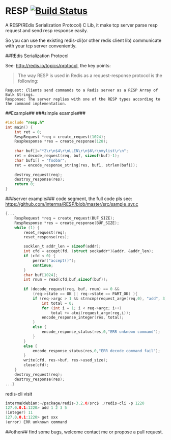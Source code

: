 # RESP [![Build Status](https://travis-ci.org/interma/RESP.svg?branch=master)](https://travis-ci.org/interma/RESP)

A RESP(REdis Serialization Protocol) C Lib, it make tcp server parse resp request and send resp response easily.

So you can use the existing redis-cli(or other redis client lib) communicate with your tcp server conveniently.

##REdis Serialization Protocol

See: http://redis.io/topics/protocol, the key points:

>The way RESP is used in Redis as a request-response protocol is the following:

    Request: Clients send commands to a Redis server as a RESP Array of Bulk Strings.
    Response: The server replies with one of the RESP types according to the command implementation.

##Example##
###simple example###
```c
#include "resp.h"
int main() {
	int ret = 0;
    RespRequest *req = create_request(1024);
    RespResponse *res = create_response(128);
    
    char buf[]="*2\r\n$4\r\nLLEN\r\n$6\r\nmylist\r\n";
    ret = decode_request(req, buf, sizeof(buf)-1);
    char buf1[] = "foobar";
    ret = encode_response_string(res, buf1, strlen(buf1));
    
    destroy_request(req);
    destroy_response(res);
    return 0;
}
```
###server example###
code segment, the full code pls see: https://github.com/interma/RESP/blob/master/src/sample_svr.c
```c
{...
	RespRequest *req = create_request(BUF_SIZE);
	RespResponse *res = create_response(BUF_SIZE);
	while (1) {
		reset_request(req);
		reset_response(res);	

		socklen_t addr_len = sizeof(addr);
		int cfd = accept(fd, (struct sockaddr*)&addr, &addr_len);
		if (cfd < 0) {
			perror("accept()");
			continue;
		}
		char buf[1024];
		int rnum = read(cfd,buf,sizeof(buf));
		
		if (decode_request(req, buf, rnum) == 0 && 
			(req->state == OK || req->state == PART_OK) ){
			if (req->argc > 1 && strncmp(request_argv(req,0), "add", 3) == 0) {
				int total = 0;
				for (int i = 1; i < req->argc; i++)
					total += atoi(request_argv(req,i));
				encode_response_integer(res, total);
			}
			else {
				encode_response_status(res,0,"ERR unknown command");
			}
		}
		else {
			encode_response_status(res,0,"ERR decode command fail");
		}
		write(cfd, res->buf, res->used_size);
		close(cfd);
	}
	destroy_request(req);
	destroy_response(res);
...}
```
redis-cli visit
```c
interma@debian:~/package/redis-3.2.0/src$ ./redis-cli -p 1220
127.0.0.1:1220> add 1 2 3 5
(integer) 11
127.0.0.1:1220> get xxx
(error) ERR unknown command
```
##other##
find some bugs, welcome contact me or propose a pull request.
